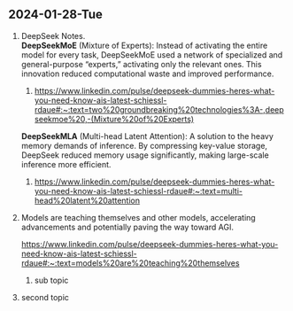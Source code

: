 ## 2024-01-28-Tue
1. DeepSeek Notes.   
    **DeepSeekMoE** (Mixture of Experts): Instead of activating the entire model for every task, DeepSeekMoE used a network of specialized and general-purpose “experts,” activating only the relevant ones. This innovation reduced computational waste and improved performance.  

    1. https://www.linkedin.com/pulse/deepseek-dummies-heres-what-you-need-know-ais-latest-schiessl-rdaue#:~:text=two%20groundbreaking%20technologies%3A-,deepseekmoe%20,-(Mixture%20of%20Experts)


    **DeepSeekMLA** (Multi-head Latent Attention): A solution to the heavy memory demands of inference. By compressing key-value storage, DeepSeek reduced memory usage significantly, making large-scale inference more efficient.   

    1. https://www.linkedin.com/pulse/deepseek-dummies-heres-what-you-need-know-ais-latest-schiessl-rdaue#:~:text=multi-head%20latent%20attention

1. Models are teaching themselves and other models, accelerating advancements and potentially paving the way toward AGI.

    https://www.linkedin.com/pulse/deepseek-dummies-heres-what-you-need-know-ais-latest-schiessl-rdaue#:~:text=models%20are%20teaching%20themselves

    1. sub topic 
1. second topic